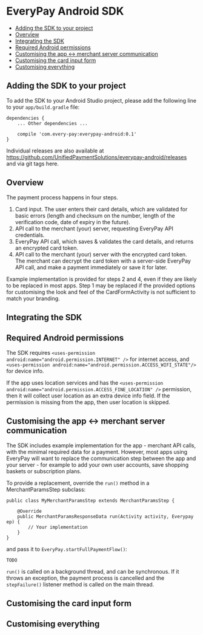 # EveryPay Android SDK

* [Adding the SDK to your project](https://github.com/UnifiedPaymentSolutions/everypay-android/blob/master/README.md#adding-the-sdk-to-your-project)
* [Overview](https://github.com/UnifiedPaymentSolutions/everypay-android/blob/master/README.md#overview)
* [Integrating the SDK](https://github.com/UnifiedPaymentSolutions/everypay-android/blob/master/README.md#integrating-the-sdk)
* [Required Android permissions](https://github.com/UnifiedPaymentSolutions/everypay-android/blob/master/README.md#required-android-permissions)
* [Customising the app <-> merchant server communication](https://github.com/UnifiedPaymentSolutions/everypay-android/blob/master/README.md#customising-the-app---merchant-server-communication)
* [Customising the card input form](https://github.com/UnifiedPaymentSolutions/everypay-android/blob/master/README.md#customising-the-card-input-form)
* [Customising everything](https://github.com/UnifiedPaymentSolutions/everypay-android/blob/master/README.md#customising-everything)

## Adding the SDK to your project

To add the SDK to your Android Studio project, please add the following line to your `app/build.gradle` file:

```
dependencies {
    ... Other dependencies ...
    
    compile 'com.every-pay:everypay-android:0.1'
}
```

Individual releases are also available at https://github.com/UnifiedPaymentSolutions/everypay-android/releases and via git tags here.



## Overview

The payment process happens in four steps.

1. Card input. The user enters their card details, which are validated for basic errors (length and checksum on the number, length of the verification code, date of expiry in the future).
2. API call to the merchant (your) server, requesting EveryPay API credentials.
3. EveryPay API call, which saves & validates the card details, and returns an encrypted card token.
4. API call to the merchant (your) server with the encrypted card token. The merchant can decrypt the card token with a server-side EveryPay API call, and make a payment immediately or save it for later.

Example implementation is provided for steps 2 and 4, even if they are likely to be replaced in most apps. Step 1 may be replaced if the provided options for customising the look and feel of the CardFormActivity is not sufficient to match your branding.

## Integrating the SDK



## Required Android permissions

The SDK requires `<uses-permission android:name="android.permission.INTERNET" />` for internet access, and `<uses-permission android:name="android.permission.ACCESS_WIFI_STATE"/>` for device info.

If the app uses location services and has the `<uses-permission android:name="android.permission.ACCESS_FINE_LOCATION" />` permission, then it will collect user location as an extra device info field. If the permission is missing from the app, then user location is skipped.



## Customising the app <-> merchant server communication

The SDK includes example implementation for the app - merchant API calls, with the minimal required data for a payment. However, most apps using EveryPay will want to replace the communication step between the app and your server - for example to add your own user accounts, save shopping baskets or subscription plans.

To provide a replacement, override the `run()` method in a MerchantParamsStep subclass:

```
public class MyMerchantParamsStep extends MerchantParamsStep {

    @Override
    public MerchantParamsResponseData run(Activity activity, Everypay ep) {
        // Your implementation
    }
}
```

and pass it to `EveryPay.startFullPaymentFlow()`:

```
TODO
```

`run()` is called on a background thread, and can be synchronous. If it throws an exception, the payment process is cancelled and the `stepFailure()` listener method is called on the main thread.


## Customising the card input form


## Customising everything
